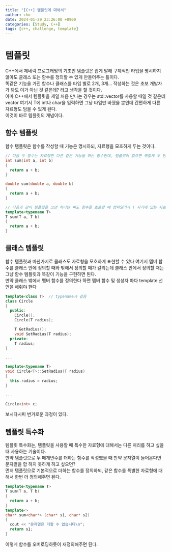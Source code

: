 ```yaml
---
title: "[C++] 템플릿에 대해서"
author: cho
date: 2024-01-29 23:26:00 +0900
categories: [Study, C++]
tags: [c++, challenge, template]
---
```


# 템플릿
C++에서 제네릭 프로그래밍의 기초인 템플릿은 쉽게 말해 구체적인 타입을 명시하지 않아도 클래스 또는 함수를 정의할 수 있게 만들어주는 틀이다.  
똑같은 기능을 가진 함수나 클래스를 타입 별로 2개, 3개... 작성하는 것은 초보 개발자가 봐도 이거 아닌 것 같은데? 라고 생각을 할 것이다.  
아마 C++에서 템플릿을 제일 처음 만나는 경우는 std::vector를 사용할 때일 것 같은데 vector<T> 여기서 T에 int나 char을 입력하면 그냥 타입만 바꿨을 뿐인데 간편하게 다른 자료형도 담을 수 있게 된다.  
이것이 바로 템플릿의 개념이다.  

## 함수 템플릿
함수 템플릿은 함수를 작성할 때 기능은 명시하되, 자료형을 모호하게 두는 것이다.  
```c++
// 다음 두 함수는 자료형만 다른 같은 기능을 하는 함수인데, 템플릿이 없으면 귀찮게 두 번 작성해야 한다
int sum(int a, int b)
{
  return a + b;
}

double sum(double a, double b)
{
  return a + b;
}

// 다음과 같이 템플릿을 쓰면 하나만 써도 함수를 호출할 때 컴파일러가 T 자리에 있는 자료형을 해석해 실행된다
template<typename T>
T sum(T a, T b)
{
  return a + b;
}
```

## 클래스 템플릿
함수 템플릿과 마찬가지로 클래스도 자료형을 모호하게 표현할 수 있다
여기서 멤버 함수를 클래스 안에 정의할 때와 밖에서 정의할 때가 갈리는데 클래스 안에서 정의할 때는 그냥 함수 템플릿과 똑같이 기능을 구현하면 된다.  
만약 클래스 밖에서 멤버 함수를 정의한다 하면 멤버 함수 및 생성자 마다 template 선언을 해줘야 한다  
```c++
template<class T>  // typename과 같음
class Circle
{
  public:
    Circle();
    Circle(T radius);

    T GetRadius();
    void SetRadius(T radius);
  private:
    T radius;
}

...

template<typename T>
void Circle<T>::SetRadius(T radius)
{
  this.radius = radius;
}

...

Circle<int> c;
```
보시다시피 번거로운 과정이 있다.  

## 템플릿 특수화
템플릿 특수화는, 템플릿을 사용할 때 특수한 자료형에 대해서는 다른 처리를 하고 싶을 때 사용하는 기술이다.  
만약 템플릿으로 두 매개변수를 더하는 함수를 작성했을 때 만약 문자열이 들어온다면 문자열을 합 하지 못하게 하고 싶으면?  
먼저 템플릿으로 기본적으로 더하는 함수를 정의하되, 같은 함수를 특별한 자료형에 대해서 한번 더 정의해주면 된다.  
```c++
template<typename T>
T sum(T a, T b)
{
  return a + b;
}
template<>
char* sum<char*> (char* s1, char* s2)
{
  cout << "문자열은 더할 수 없습니다\n";
  return s1;
}
```
이렇게 함수를 오버로딩하듯이 재정의해주면 된다.  
